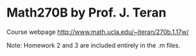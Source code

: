 # Math270B by Prof. J. Teran

Course webpage
http://www.math.ucla.edu/~jteran/270b.1.17w/

Note: Homework 2 and 3 are included entirely in the .m files. 
